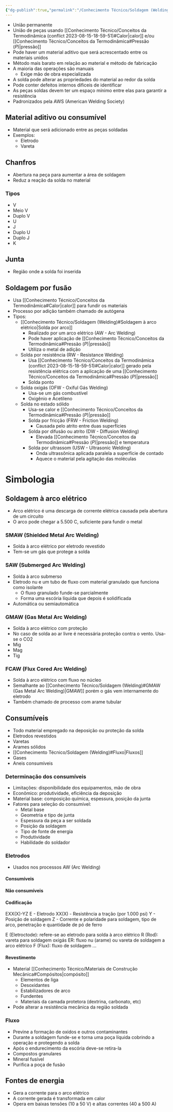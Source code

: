 ```yaml
---
{"dg-publish":true,"permalink":"/Conhecimento Técnico/Soldagem (Welding)/","created":"","updated":""}
---
```



- União permanente
- União de peças usando [[Conhecimento Técnico/Conceitos da Termodinâmica (conflict 2023-08-15-18-59-51)#Calor\|calor]] e/ou [[Conhecimento Técnico/Conceitos da Termodinâmica#Pressão ($P$)\|pressão]]
- Pode haver um material aditivo que será acrescentado entre os materiais unidos
- Método mais barato em relação ao material e método de fabricação
- A maioria das operações são manuais
	- Exige mão de obra especializada
- A solda pode alterar as propriedades do material ao redor da solda
- Pode conter defeitos internos dificeis de identificar
- As peças soldas devem ter um espaço mínimo entre elas para garantir a resistência
- Padronizados pela AWS (American Welding Society)

## Material aditivo ou consumível
- Material que será adicionado entre as peças soldadas
- Exemplos:
	- Eletrodo
	- Vareta
## Chanfros
- Abertura na peça para aumentar a área de soldagem
- Reduz a reação da solda no material

### Tipos
- V
- Meio V
- Duplo V
- U
- J
- Duplo U
- Duplo J
- K

## Junta
- Região onde a solda foi inserida

## Soldagem por fusão
 - Usa [[Conhecimento Técnico/Conceitos da Termodinâmica#Calor\|calor]] para fundir os materiais
 - Processo por adição também chamado de autógena
 - Tipos:
	 - [[Conhecimento Técnico/Soldagem (Welding)#Soldagem à arco elétrico\|Solda por arco]]
		 - Realizado por um arco elétrico (AW - Arc Welding)
		 - Pode haver aplicação de [[Conhecimento Técnico/Conceitos da Termodinâmica#Pressão ($P$)\|pressão]]
		 - Utiliza o metal de adição
	 - Solda por resistência (RW - Resistance Welding)
		 - Usa [[Conhecimento Técnico/Conceitos da Termodinâmica (conflict 2023-08-15-18-59-51)#Calor\|calor]] gerado pela resistência elétrica com a aplicação de uma [[Conhecimento Técnico/Conceitos da Termodinâmica#Pressão ($P$)\|pressão]]
		 - Solda ponto
	 - Solda oxigás (OFW - Oxiful Gás Welding)
		 - Usa-se um gás combustível
		 - Oxigênio e Acetileno
	 - Solda no estado sólido
		 - Usa-se calor e [[Conhecimento Técnico/Conceitos da Termodinâmica#Pressão ($P$)\|pressão]]
		 - Solda por fricção (FRW - Friction Welding)
			 - Causada pelo atrito entre duas superfícies
		 - Solda por difusão ou atrito (DW - Diffusion Welding)
			 - Elevada [[Conhecimento Técnico/Conceitos da Termodinâmica#Pressão ($P$)\|pressão]] e temperatura
		 - Solda por ultrassom (USW - Ultrasonic Welding)
			 - Onda ultrassônica aplicada paralela a superfície de contado
			 - Aquece o material  pela agitação das moléculas

# Simbologia

## Soldagem à arco elétrico
- Arco elétrico é uma descarga de corrente elétrica causada pela abertura de um circuito
- O arco pode chegar a 5.500 C, suficiente para fundir o metal

### SMAW (Shielded Metal Arc Welding)
- Solda à arco elétrico por eletrodo revestido
- Tem-se um gás que protege a solda

### SAW (Submerged Arc Welding)
- Solda à arco submerso
- Eletrodo nu e um tubo de fluxo com material granulado que funciona como isolante
	- O fluxo granulado funde-se parcialmente
	- Forma uma escória líquida que depois é solidificada
- Automática ou semiautomática

### GMAW (Gas Metal Arc Welding)
- Solda à arco elétrico com proteção
- No caso de solda ao ar livre é necessária proteção contra o vento. Usa-se o CO2
- Mig
- Mag
- Tig

### FCAW (Flux Cored Arc Welding)
- Solda à arco elétrico com fluxo no núcleo
- Semalhante ao [[Conhecimento Técnico/Soldagem (Welding)#GMAW (Gas Metal Arc Welding)\|GMAW]] porém o gás vem internamente do eletrodo
- Também chamado de processo com arame tubular 

## Consumíveis
- Todo material empregado na deposição ou proteção da solda
- Eletrodos revestidos
- Varetas
- Arames sólidos
- [[Conhecimento Técnico/Soldagem (Welding)#Fluxo\|Fluxos]]
- Gases
- Aneis consumíveis

### Determinação dos consumíveis
- Limitações: disponibilidade dos equipamentos, mão de obra
- Econômico: produtividade, eficiência da deposição
- Material base: composição química, espessura, posição da junta 
- Fatores para seleção do consumível:
	- Metal base
	- Geometria e tipo de junta
	- Espessura da peça a ser soldada
	- Posição da soldagem
	- Tipo de fonte de energia
	- Produtividade
	- Habilidade do soldador

### Eletrodos
- Usados nos processos AW (Arc Welding)

#### Consumíveis

#### Não consumíveis

#### Codificação
EXX(X)-YZ
	E - Eletrodo
	XX(X) - Resistência a tração (por 1.000 psi)
	Y - Posição de soldagem
	Z - Corrente e polaridade para soldagem, tipo de arco, penetração e quantidade de pó de ferro
	
E (Eletroctode): refere-se ao eletrodo para solda à arco elétrico
R (Rod): vareta para soldagem oxigás
ER: fluxo nu (arame) ou vareta de soldagem a arco elétrico
F (Flux): fluxo de soldagem
...

#### Revestimento
- Material [[Conhecimento Técnico/Materiais de Construção Mecânica#Compósitos\|compósito]]
	- Elementos de liga
	- Desoxidantes
	- Estabilizadores de arco
	- Fundentes
	- Materiais da camada protetora (dextrina, carbonato, etc)
- Pode alterar a resistência mecânica da região soldada

### Fluxo
- Previne a formação de oxidos e outros contaminantes
- Durante a soldagem funde-se e torna uma poça líquida cobrindo a operação e protegendo a solda
- Após o endurecimento da escória deve-se retira-la
- Compostos granulares
- Mineral fusível
- Purifica a poça de fusão

## Fontes de energia
- Gera a corrente para o arco elétrico
- A corrente gerada é transformada em calor
- Opera em baixas tensões (10 a 50 V) e altas correntes (40 a 500 A)